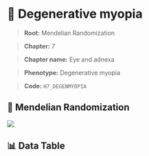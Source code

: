 # 🧪 Degenerative myopia

> **Root:** Mendelian Randomization

> **Chapter:** 7  

> **Chapter name:** Eye and adnexa

> **Phenotype:** Degenerative myopia  

> **Code:** `H7_DEGENMYOPIA`

## 🧬 Mendelian Randomization  

<img src="/MR/Figures/Forward/H7_DEGENMYOPIA.png"/>

## 📊 Data Table

<CsvTableMRF src="/MR_Data/Forward/H7_DEGENMYOPIA.csv"/>
